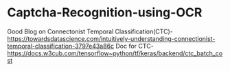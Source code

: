 # Captcha-Recognition-using-OCR
Good Blog on Connectonist Temporal Classification(CTC)- https://towardsdatascience.com/intuitively-understanding-connectionist-temporal-classification-3797e43a86c
Doc for CTC- https://docs.w3cub.com/tensorflow~python/tf/keras/backend/ctc_batch_cost
